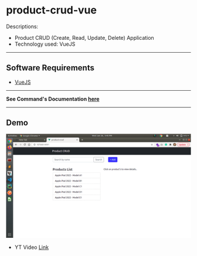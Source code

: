 # product-crud-vue


Descriptions:
- Product CRUD (Create, Read, Update, Delete) Application 
- Technology used: VueJS


---
## Software Requirements
- [VueJS](https://vuejs.org/)


---
**See Command's Documentation [here](readme_docs/DeveloperCommands.md)**


---
## Demo
<kbd><img src="/readme_docs/imgs/products-demo.gif"></img></kbd>
<!-- - Video [link](/readme_docs/vids/products_demo_rec.mp4) -->
- YT Video [Link](https://youtu.be/r2KyNJzA_GA)
